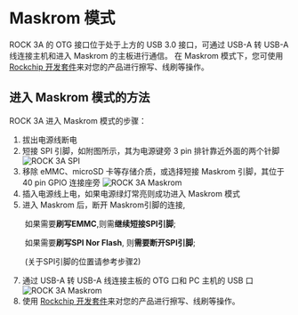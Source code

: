 # Maskrom 模式

ROCK 3A 的 OTG 接口位于处于上方的 USB 3.0 接口，可通过 USB-A 转 USB-A 线连接主机和进入 Maskrom 的主板进行通信。
在 Maskrom 模式下，您可使用 [Rockchip 开发套件](/general-tutorial/rksdk)来对您的产品进行擦写、线刷等操作。

## 进入 Maskrom 模式的方法

ROCK 3A 进入 Maskrom 模式的步骤：

1. 拔出电源线断电
2. 短接 SPI 引脚，如附图所示，其为电源键旁 3 pin 排针靠近外面的两个针脚
   ![ROCK 3A SPI](/img/rock3/3a/rock3a-spi.webp)
3. 移除 eMMC、microSD 卡等存储介质，或选择短接 Maskrom 引脚，其位于 40 pin GPIO 连接座旁
   ![ROCK 3A Maskrom](/img/rock3/3a/rock3a-maskrom.webp)
4. 插入电源线上电，如果电源绿灯常亮则成功进入 Maskrom 模式
5. 进入 Maskrom 后，断开 Maskrom引脚的连接,

&emsp;&emsp;如果需要**刷写EMMC**,则需**继续短接SPI引脚**;
   
&emsp;&emsp;如果需要**刷写SPI Nor Flash**, 则**需要断开SPI引脚**;

&emsp;&emsp;(关于SPI引脚的位置请参考步骤2)
   
7. 通过 USB-A 转 USB-A 线连接主板的 OTG 口和 PC 主机的 USB 口
   ![ROCK 3A Maskrom](/img/rock3/3a/rock3a-maskrom-otg.webp)
8. 使用 [Rockchip 开发套件](/general-tutorial/rksdk)来对您的产品进行擦写、线刷等操作。
